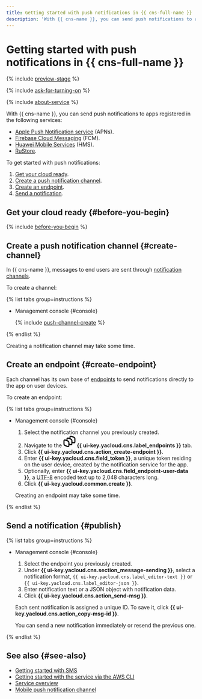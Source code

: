 ```yaml
---
title: Getting started with push notifications in {{ cns-full-name }}
description: 'With {{ cns-name }}, you can send push notifications to apps registered in the following services: Apple Push Notification service (APNs), Firebase Cloud Messaging (FCM), Huawei Mobile Services (HMS).'
---
```



# Getting started with push notifications in {{ cns-full-name }}

{% include [preview-stage](../_includes/notifications/preview-stage.md) %}

{% include [ask-for-turning-on](../_includes/notifications/ask-for-turning-on.md) %}

{% include [about-service](../_includes/notifications/about-service.md) %}

With {{ cns-name }}, you can send push notifications to apps registered in the following services:
* [Apple Push Notification service](https://developer.apple.com/notifications/) (APNs).
* [Firebase Cloud Messaging](https://firebase.google.com/) (FCM).
* [Huawei Mobile Services](https://developer.huawei.com/consumer/) (HMS).
* [RuStore](https://www.rustore.ru/help/sdk/push-notifications/).

To get started with push notifications:
1. [Get your cloud ready](#before-you-begin).
1. [Create a push notification channel](#create-channel).
1. [Create an endpoint](#create-endpoint).
1. [Send a notification](#publish).

## Get your cloud ready {#before-you-begin}

{% include [before-you-begin](../_tutorials/_tutorials_includes/before-you-begin.md) %}

## Create a push notification channel {#create-channel}

In {{ cns-name }}, messages to end users are sent through [notification channels](./concepts/index.md#channels).

To create a channel:

{% list tabs group=instructions %}

- Management console {#console}

  {% include [push-channel-create](../_includes/notifications/push-channel-create.md) %}

{% endlist %}

Creating a notification channel may take some time.

## Create an endpoint {#create-endpoint}

Each channel has its own base of [endpoints](./concepts/index.md#mobile-endpoints) to send notifications directly to the app on user devices.

To create an endpoint:

{% list tabs group=instructions %}

- Management console {#console}

  1. Select the notification channel you previously created.
  1. Navigate to the ![image](../_assets/console-icons/layers-3-diagonal.svg) **{{ ui-key.yacloud.cns.label_endpoints }}** tab.
  1. Click **{{ ui-key.yacloud.cns.action_create-endpoint }}**.
  1. Enter **{{ ui-key.yacloud.cns.field_token }}**, a unique token residing on the user device, created by the notification service for the app.
  1. Optionally, enter **{{ ui-key.yacloud.cns.field_endpoint-user-data }}**, a [UTF-8](https://en.wikipedia.org/wiki/UTF-8) encoded text up to 2,048 characters long.
  1. Click **{{ ui-key.yacloud.common.create }}**.

  Creating an endpoint may take some time.

{% endlist %}

## Send a notification {#publish}

{% list tabs group=instructions %}

- Management console {#console}

  1. Select the endpoint you previously created.
  1. Under **{{ ui-key.yacloud.cns.section_message-sending }}**, select a notification format, `{{ ui-key.yacloud.cns.label_editor-text }}` or `{{ ui-key.yacloud.cns.label_editor-json }}`.
  1. Enter notification text or a JSON object with notification data.
  1. Click **{{ ui-key.yacloud.cns.action_send-msg }}**.
  
  Each sent notification is assigned a unique ID. To save it, click **{{ ui-key.yacloud.cns.action_copy-msg-id }}**.

  You can send a new notification immediately or resend the previous one.

{% endlist %}

## See also {#see-also}

* [Getting started with SMS](quickstart-sms.md)
* [Getting started with the service via the AWS CLI](./tools/aws-cli.md)
* [Service overview](./concepts/index.md)
* [Mobile push notification channel](./concepts/push.md)
